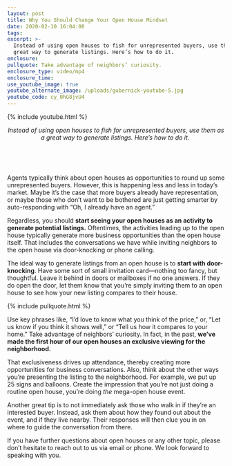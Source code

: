 ```yaml
---
layout: post
title: Why You Should Change Your Open House Mindset
date: 2020-02-10 16:04:00
tags:
excerpt: >-
  Instead of using open houses to fish for unrepresented buyers, use them as a
  great way to generate listings. Here’s how to do it.
enclosure:
pullquote: Take advantage of neighbors’ curiosity.
enclosure_type: video/mp4
enclosure_time:
use_youtube_image: true
youtube_alternate_image: /uploads/gubernick-youtube-5.jpg
youtube_code: cy_0hG8jvU4
---
```


{% include youtube.html %}

<center><em>Instead of using open houses to fish for unrepresented buyers, use them as a great way to generate listings. Here&rsquo;s how to do it.&nbsp;</em></center>

&nbsp;

&nbsp;

Agents typically think about open houses as opportunities to round up some unrepresented buyers. However, this is happening less and less in today’s market. Maybe it’s the case that more buyers already have representation, or maybe those who don’t want to be bothered are just getting smarter by auto-responding with “Oh, I already have an agent.”&nbsp;

Regardless, you should **start seeing your open houses as an activity to generate potential listings.** Oftentimes, the activities leading up to the open house typically generate more business opportunities than the open house itself. That includes the conversations we have while inviting neighbors to the open house via door-knocking or phone calling.&nbsp;

The ideal way to generate listings from an open house is to **start with door-knocking**. Have some sort of small invitation card—nothing too fancy, but thoughtful. Leave it behind in doors or mailboxes if no one answers. If they do open the door, let them know that you’re simply inviting them to an open house to see how your new listing compares to their house.&nbsp;

{% include pullquote.html %}

Use key phrases like, “I’d love to know what you think of the price,” or, “Let us know if you think it shows well,” or “Tell us how it compares to your home.” Take advantage of neighbors’ curiosity. In fact, in the past, **we’ve made the first hour of our open houses an exclusive viewing for the neighborhood.&nbsp;**

That exclusiveness drives up attendance, thereby creating more opportunities for business conversations. Also, think about the other ways you’re presenting the listing to the neighborhood. For example, we put up 25 signs and balloons. Create the impression that you’re not just doing a routine open house, you’re doing *the* mega-open house event.&nbsp;

Another great tip is to not immediately ask those who walk in if they’re an interested buyer. Instead, ask them about how they found out about the event, and if they live nearby. Their responses will then clue you in on where to guide the conversation from there.&nbsp;

If you have further questions about open houses or any other topic, please don’t hesitate to reach out to us via email or phone. We look forward to speaking with you.&nbsp;

&nbsp;